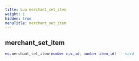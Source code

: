 ```yaml
---
title: Lua merchant_set_item
weight: 1
hidden: true
menuTitle: merchant_set_item
---
```

## merchant_set_item
```lua
eq.merchant_set_item(number npc_id, number item_id) -- void
```